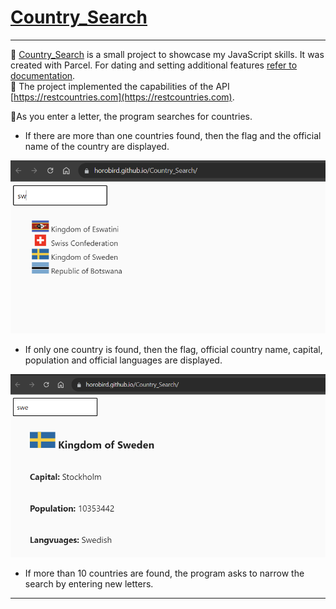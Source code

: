 # [Country_Search](https://horobird.github.io/Country_Search)
_____
  :small_orange_diamond: [Country_Search](https://horobird.github.io/Country_Search) is a small project to showcase my JavaScript skills. It was created with Parcel. For dating and setting
additional features [refer to documentation](https://parceljs.org/).     
  :small_orange_diamond: The project implemented the capabilities of the API  [https://restcountries.com](https://restcountries.com).

  :small_orange_diamond:As you enter a letter, the program searches for countries.       
  - If there are more than one countries found, then the flag and the official name of the country are displayed.
    
[![image](https://github.com/Horobird/Country_Search/blob/main/2023-06-21_11h49_22.png)]( https://horobird.github.io/Country_Search)      

  - If only one country is found, then the flag,   official country name,  capital, population and official languages are displayed.
    
 [![image](https://github.com/Horobird/Country_Search/blob/main/2023-06-21_12h41_27.png)]( https://horobird.github.io/Country_Search)

  - If more than 10 countries are found, the program asks to narrow the search by entering new letters.
_______
    

